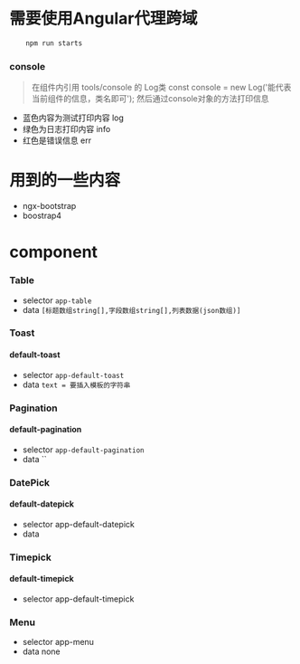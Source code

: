 # 需要使用Angular代理跨域 
```javascript
    npm run starts
```
### console
> 在组件内引用 tools/console 的 Log类
> const console = new Log('能代表当前组件的信息，类名即可');
> 然后通过console对象的方法打印信息
- 蓝色内容为测试打印内容 log
- 绿色为日志打印内容 info
- 红色是错误信息 err

# 用到的一些内容

- ngx-bootstrap
- boostrap4

# component

### Table
- selector `app-table`
- data `[标题数组string[],字段数组string[],列表数据(json数组)]`

### Toast

#### default-toast
- selector `app-default-toast`
- data `text = 要插入模板的字符串`

### Pagination

#### default-pagination
- selector `app-default-pagination`
- data ``

### DatePick

#### default-datepick
- selector app-default-datepick
- data 

### Timepick

#### default-timepick
- selector app-default-timepick

### Menu
- selector app-menu
- data none
